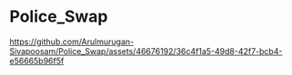# Police_Swap

https://github.com/Arulmurugan-Sivapoosam/Police_Swap/assets/46676192/36c4f1a5-49d8-42f7-bcb4-e56665b96f5f

